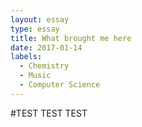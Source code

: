 ```yaml
---
layout: essay
type: essay
title: What brought me here
date: 2017-01-14
labels:
  - Chemistry
  - Music
  - Computer Science
---
```


#TEST TEST TEST
